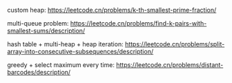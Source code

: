 custom heap:
https://leetcode.cn/problems/k-th-smallest-prime-fraction/

multi-queue problem:
https://leetcode.cn/problems/find-k-pairs-with-smallest-sums/description/

hash table + multi-heap + heap iteration:
https://leetcode.cn/problems/split-array-into-consecutive-subsequences/description/

greedy + select maximum every time:
https://leetcode.cn/problems/distant-barcodes/description/



